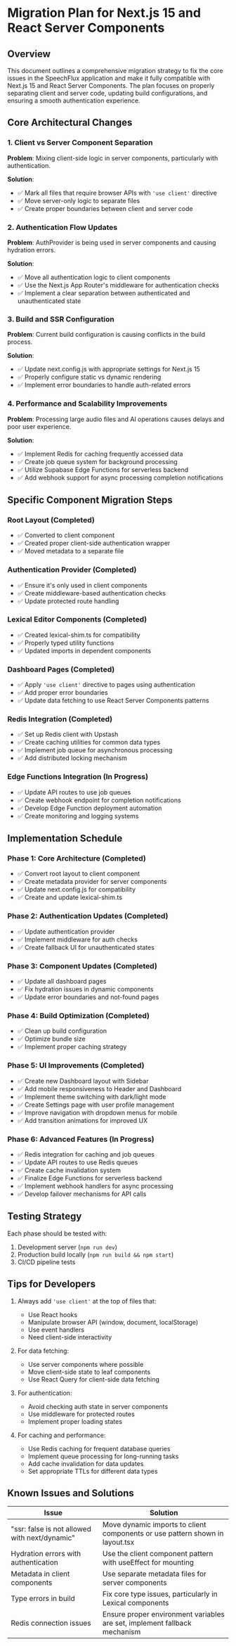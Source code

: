 # Migration Plan for Next.js 15 and React Server Components

## Overview

This document outlines a comprehensive migration strategy to fix the core issues in the SpeechFlux application and make it fully compatible with Next.js 15 and React Server Components. The plan focuses on properly separating client and server code, updating build configurations, and ensuring a smooth authentication experience.

## Core Architectural Changes

### 1. Client vs Server Component Separation

**Problem**: Mixing client-side logic in server components, particularly with authentication.

**Solution**:
- ✅ Mark all files that require browser APIs with `'use client'` directive
- ✅ Move server-only logic to separate files
- ✅ Create proper boundaries between client and server code

### 2. Authentication Flow Updates

**Problem**: AuthProvider is being used in server components and causing hydration errors.

**Solution**:
- ✅ Move all authentication logic to client components
- ✅ Use the Next.js App Router's middleware for authentication checks
- ✅ Implement a clear separation between authenticated and unauthenticated state

### 3. Build and SSR Configuration

**Problem**: Current build configuration is causing conflicts in the build process.

**Solution**:
- ✅ Update next.config.js with appropriate settings for Next.js 15
- ✅ Properly configure static vs dynamic rendering
- ✅ Implement error boundaries to handle auth-related errors

### 4. Performance and Scalability Improvements

**Problem**: Processing large audio files and AI operations causes delays and poor user experience.

**Solution**:
- ✅ Implement Redis for caching frequently accessed data
- ✅ Create job queue system for background processing
- ✅ Utilize Supabase Edge Functions for serverless backend
- ✅ Add webhook support for async processing completion notifications

## Specific Component Migration Steps

### Root Layout (Completed)
- ✅ Converted to client component
- ✅ Created proper client-side authentication wrapper
- ✅ Moved metadata to a separate file

### Authentication Provider (Completed)
- ✅ Ensure it's only used in client components
- ✅ Create middleware-based authentication checks
- ✅ Update protected route handling

### Lexical Editor Components (Completed)
- ✅ Created lexical-shim.ts for compatibility
- ✅ Properly typed utility functions
- ✅ Updated imports in dependent components

### Dashboard Pages (Completed)
- ✅ Apply `'use client'` directive to pages using authentication
- ✅ Add proper error boundaries
- ✅ Update data fetching to use React Server Components patterns

### Redis Integration (Completed)
- ✅ Set up Redis client with Upstash
- ✅ Create caching utilities for common data types
- ✅ Implement job queue for asynchronous processing
- ✅ Add distributed locking mechanism

### Edge Functions Integration (In Progress)
- ✅ Update API routes to use job queues
- ✅ Create webhook endpoint for completion notifications 
- ✅ Develop Edge Function deployment automation
- ✅ Create monitoring and logging systems

## Implementation Schedule

### Phase 1: Core Architecture (Completed)
- ✅ Convert root layout to client component
- ✅ Create metadata provider for server components
- ✅ Update next.config.js for compatibility
- ✅ Create and update lexical-shim.ts

### Phase 2: Authentication Updates (Completed)
- ✅ Update authentication provider
- ✅ Implement middleware for auth checks
- ✅ Create fallback UI for unauthenticated states

### Phase 3: Component Updates (Completed)
- ✅ Update all dashboard pages
- ✅ Fix hydration issues in dynamic components
- ✅ Update error boundaries and not-found pages

### Phase 4: Build Optimization (Completed)
- ✅ Clean up build configuration
- ✅ Optimize bundle size
- ✅ Implement proper caching strategy

### Phase 5: UI Improvements (Completed)
- ✅ Create new Dashboard layout with Sidebar
- ✅ Add mobile responsiveness to Header and Dashboard
- ✅ Implement theme switching with dark/light mode
- ✅ Create Settings page with user profile management
- ✅ Improve navigation with dropdown menus for mobile
- ✅ Add transition animations for improved UX

### Phase 6: Advanced Features (In Progress)
- ✅ Redis integration for caching and job queues
- ✅ Update API routes to use Redis queues
- ✅ Create cache invalidation system
- ✅ Finalize Edge Functions for serverless backend
- ✅ Implement webhook handlers for async processing
- ✅ Develop failover mechanisms for API calls

## Testing Strategy

Each phase should be tested with:

1. Development server (`npm run dev`)
2. Production build locally (`npm run build && npm start`)
3. CI/CD pipeline tests

## Tips for Developers

1. Always add `'use client'` at the top of files that:
   - Use React hooks
   - Manipulate browser API (window, document, localStorage)
   - Use event handlers
   - Need client-side interactivity

2. For data fetching:
   - Use server components where possible
   - Move client-side state to leaf components
   - Use React Query for client-side data fetching

3. For authentication:
   - Avoid checking auth state in server components
   - Use middleware for protected routes
   - Implement proper loading states

4. For caching and performance:
   - Use Redis caching for frequent database queries
   - Implement queue processing for long-running tasks
   - Add cache invalidation for data updates
   - Set appropriate TTLs for different data types

## Known Issues and Solutions

| Issue | Solution |
|-------|----------|
| "ssr: false is not allowed with next/dynamic" | Move dynamic imports to client components or use pattern shown in layout.tsx |
| Hydration errors with authentication | Use the client component pattern with useEffect for mounting |
| Metadata in client components | Use separate metadata files for server components |
| Type errors in build | Fix core type issues, particularly in Lexical components |
| Redis connection issues | Ensure proper environment variables are set, implement fallback mechanism | 